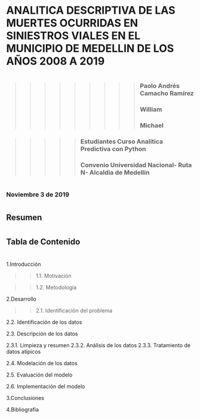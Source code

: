 # ANALITICA DESCRIPTIVA DE LAS MUERTES OCURRIDAS EN SINIESTROS VIALES EN EL MUNICIPIO DE MEDELLIN DE LOS AÑOS 2008 A 2019
#
#
>>>>>>>>>### Paolo Andrés Camacho Ramírez
>>>>>>>>>### William
>>>>>>>>>### Michael
###
###
>>>>>### Estudiantes Curso Analitica Predictiva con Python
>>>>>### Convenio Universidad Nacional- Ruta N- Alcaldia de Medellin
#
### Noviembre 3 de 2019
#
#
## Resumen
#

## Tabla de Contenido
#
1.Introducción

>>1.1. Motivación

>>1.2. Metodología

2.Desarrollo

>>2.1. Identificación del problema

2.2. Identificación de los datos

2.3. Descripción de los datos

2.3.1. Limpieza y resumen
2.3.2. Análisis de los datos
2.3.3. Tratamiento de datos atípicos

2.4. Modelación de los datos

2.5. Evaluación del modelo

2.6. Implementación del modelo

3.Conclusiones

4.Bibliografía
